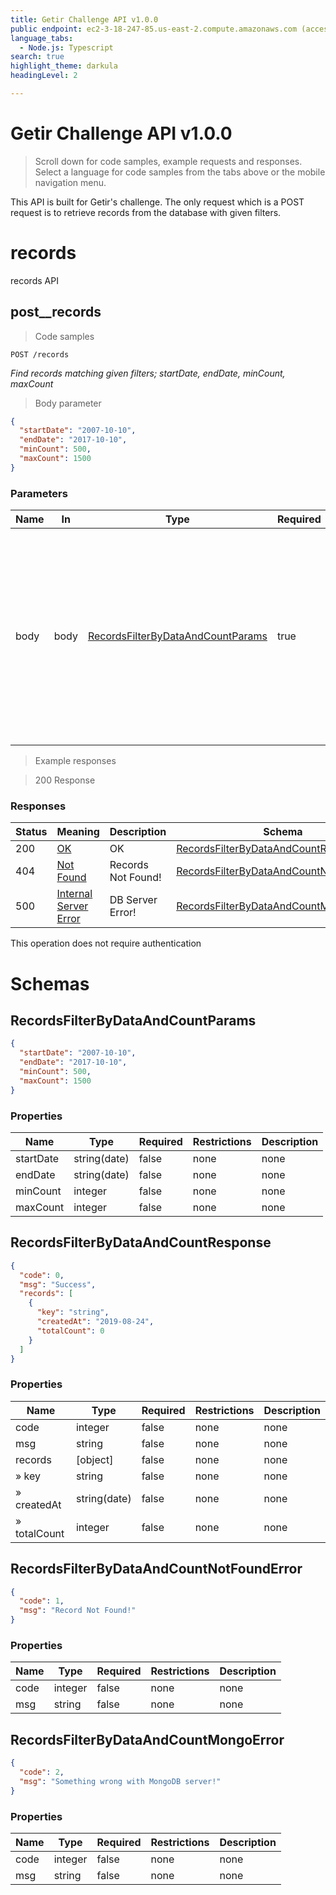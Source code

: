 ```yaml
---
title: Getir Challenge API v1.0.0
public endpoint: ec2-3-18-247-85.us-east-2.compute.amazonaws.com (accessible to post /records)
language_tabs:
  - Node.js: Typescript
search: true
highlight_theme: darkula
headingLevel: 2

---
```


<!-- Generator: Widdershins v4.0.1 -->

<h1 id="getir-challenge-api">Getir Challenge API v1.0.0</h1>

> Scroll down for code samples, example requests and responses. Select a language for code samples from the tabs above or the mobile navigation menu.

This API is built for Getir's challenge. The only request which is a POST request is to retrieve records from the database with given filters.

<h1 id="getir-challenge-api-records">records</h1>

records API

## post__records

> Code samples

`POST /records`

*Find records matching given filters; startDate, endDate, minCount, maxCount*

> Body parameter

```json
{
  "startDate": "2007-10-10",
  "endDate": "2017-10-10",
  "minCount": 500,
  "maxCount": 1500
}
```

<h3 id="post__records-parameters">Parameters</h3>

|Name|In|Type|Required|Description|
|---|---|---|---|---|
|body|body|[RecordsFilterByDataAndCountParams](#schemarecordsfilterbydataandcountparams)|true|Results will be records that later than "startDate" and earlier than "endDate", at the same time, totalCount should be bigger than minCount and smaller than maxCount|

> Example responses

> 200 Response

<h3 id="post__records-responses">Responses</h3>

|Status|Meaning|Description|Schema|
|---|---|---|---|
|200|[OK](https://tools.ietf.org/html/rfc7231#section-6.3.1)|OK|[RecordsFilterByDataAndCountResponse](#schemarecordsfilterbydataandcountresponse)|
|404|[Not Found](https://tools.ietf.org/html/rfc7231#section-6.5.4)|Records Not Found!|[RecordsFilterByDataAndCountNotFoundError](#schemarecordsfilterbydataandcountnotfounderror)|
|500|[Internal Server Error](https://tools.ietf.org/html/rfc7231#section-6.6.1)|DB Server Error!|[RecordsFilterByDataAndCountMongoError](#schemarecordsfilterbydataandcountmongoerror)|

<aside class="success">
This operation does not require authentication
</aside>

# Schemas

<h2 id="tocS_RecordsFilterByDataAndCountParams">RecordsFilterByDataAndCountParams</h2>
<!-- backwards compatibility -->
<a id="schemarecordsfilterbydataandcountparams"></a>
<a id="schema_RecordsFilterByDataAndCountParams"></a>
<a id="tocSrecordsfilterbydataandcountparams"></a>
<a id="tocsrecordsfilterbydataandcountparams"></a>

```json
{
  "startDate": "2007-10-10",
  "endDate": "2017-10-10",
  "minCount": 500,
  "maxCount": 1500
}

```

### Properties

|Name|Type|Required|Restrictions|Description|
|---|---|---|---|---|
|startDate|string(date)|false|none|none|
|endDate|string(date)|false|none|none|
|minCount|integer|false|none|none|
|maxCount|integer|false|none|none|

<h2 id="tocS_RecordsFilterByDataAndCountResponse">RecordsFilterByDataAndCountResponse</h2>
<!-- backwards compatibility -->
<a id="schemarecordsfilterbydataandcountresponse"></a>
<a id="schema_RecordsFilterByDataAndCountResponse"></a>
<a id="tocSrecordsfilterbydataandcountresponse"></a>
<a id="tocsrecordsfilterbydataandcountresponse"></a>

```json
{
  "code": 0,
  "msg": "Success",
  "records": [
    {
      "key": "string",
      "createdAt": "2019-08-24",
      "totalCount": 0
    }
  ]
}

```

### Properties

|Name|Type|Required|Restrictions|Description|
|---|---|---|---|---|
|code|integer|false|none|none|
|msg|string|false|none|none|
|records|[object]|false|none|none|
|» key|string|false|none|none|
|» createdAt|string(date)|false|none|none|
|» totalCount|integer|false|none|none|

<h2 id="tocS_RecordsFilterByDataAndCountNotFoundError">RecordsFilterByDataAndCountNotFoundError</h2>
<!-- backwards compatibility -->
<a id="schemarecordsfilterbydataandcountnotfounderror"></a>
<a id="schema_RecordsFilterByDataAndCountNotFoundError"></a>
<a id="tocSrecordsfilterbydataandcountnotfounderror"></a>
<a id="tocsrecordsfilterbydataandcountnotfounderror"></a>

```json
{
  "code": 1,
  "msg": "Record Not Found!"
}

```

### Properties

|Name|Type|Required|Restrictions|Description|
|---|---|---|---|---|
|code|integer|false|none|none|
|msg|string|false|none|none|

<h2 id="tocS_RecordsFilterByDataAndCountMongoError">RecordsFilterByDataAndCountMongoError</h2>
<!-- backwards compatibility -->
<a id="schemarecordsfilterbydataandcountmongoerror"></a>
<a id="schema_RecordsFilterByDataAndCountMongoError"></a>
<a id="tocSrecordsfilterbydataandcountmongoerror"></a>
<a id="tocsrecordsfilterbydataandcountmongoerror"></a>

```json
{
  "code": 2,
  "msg": "Something wrong with MongoDB server!"
}

```

### Properties

|Name|Type|Required|Restrictions|Description|
|---|---|---|---|---|
|code|integer|false|none|none|
|msg|string|false|none|none|

